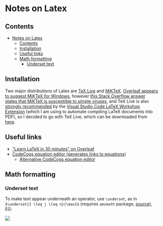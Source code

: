 # Notes on Latex

## Contents

- [Notes on Latex](#notes-on-latex)
  - [Contents](#contents)
  - [Installation](#installation)
  - [Useful links](#useful-links)
  - [Math formatting](#math-formatting)
    - [Underset text](#underset-text)

## Installation

Two major distributions of Latex are [TeX Live](https://www.tug.org/texlive/) and [MiKTeX](https://miktex.org/download). [Overleaf appears to suggest MiKTeX for Windows](https://www.overleaf.com/learn/latex/Choosing_a_LaTeX_Compiler#TeX_distributions), however [this Stack Overflow answer states that MiKTeX is susceptible to simple viruses](https://tex.stackexchange.com/a/20415/266921), and TeX Live is also [strongly recommended](https://github.com/James-Yu/LaTeX-Workshop/wiki/Install#requirements) by the [Visual Studio Code LaTeX Workshop Extension](https://github.com/James-Yu/LaTeX-Workshop) (which I am using to automate compiling LaTeX documents into PDF), so I decided to go with TeX Live, which can be downloaded from [here](https://www.tug.org/texlive/).

## Useful links

- ["Learn LaTeX in 30 minutes" on Overleaf](https://www.overleaf.com/learn/latex/Learn_LaTeX_in_30_minutes)
- [CodeCogs equation editor (generates links to equations)](https://editor.codecogs.com/)
  - [Alternative CodeCogs equation editor](https://latex.codecogs.com/eqneditor/editor.php)

## Math formatting

### Underset text

To make text appear underneath an operator, use `\underset`, as in `$\underset{1 \leq j \leq n}{\max}$` (requires `amsmath` package, [source](https://tex.stackexchange.com/a/40217/266921)), EG:

![](https://latex.codecogs.com/svg.image?\underset{1&space;\leq&space;j&space;\leq&space;n}{\max}\left[&space;\frac{x_j}{y_j}&space;\right])
